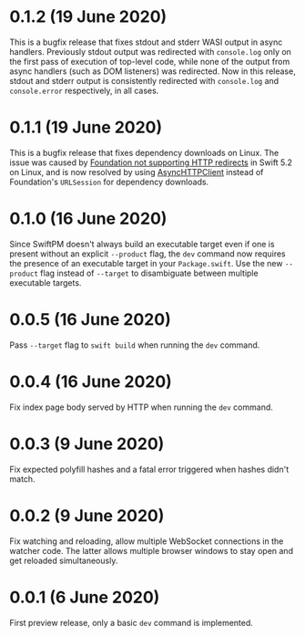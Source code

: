 # 0.1.2 (19 June 2020)

This is a bugfix release that fixes stdout and stderr WASI output in async handlers.
Previously stdout output was redirected with `console.log` only on the first pass
of execution of top-level code, while none of the output from async handlers (such
as DOM listeners) was redirected. Now in this release, stdout and stderr output
is consistently redirected with `console.log` and `console.error` respectively,
in all cases.

# 0.1.1 (19 June 2020)

This is a bugfix release that fixes dependency downloads on Linux. The issue was
caused by [Foundation not supporting HTTP
redirects](https://github.com/apple/swift-corelibs-foundation/pull/2744) in Swift 5.2 on Linux,
and is now resolved by using [AsyncHTTPClient](https://github.com/swift-server/async-http-client)
instead of Foundation's `URLSession` for dependency downloads.

# 0.1.0 (16 June 2020)

Since SwiftPM doesn't always build an executable target even if one is present without
an explicit `--product` flag, the `dev` command now requires the presence of an executable
target in your `Package.swift`. Use the new `--product` flag instead of `--target` to
disambiguate between multiple executable targets.

# 0.0.5 (16 June 2020)

Pass `--target` flag to `swift build` when running the `dev` command.

# 0.0.4 (16 June 2020)

Fix index page body served by HTTP when running the `dev` command.

# 0.0.3 (9 June 2020)

Fix expected polyfill hashes and a fatal error triggered when hashes didn't match.

# 0.0.2 (9 June 2020)

Fix watching and reloading, allow multiple WebSocket connections in the watcher code. The
latter allows multiple browser windows to stay open and get reloaded simultaneously.

# 0.0.1 (6 June 2020)

First preview release, only a basic `dev` command is implemented.
